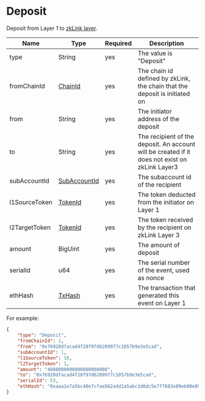 # Deposit

Deposit from Layer 1 to [zkLink layer](deposit.md).


<table>
<thead><tr><th width="20">Name</th><th width="20">Type</th><th width="10">Required</th><th width="250">Description</th></tr></thead>
<tbody>
<tr></tr><td> type          </td><td> String                                 </td><td> yes       </td><td> The value is "Deposit"                                                                          </td></tr>
<tr></tr><td> fromChainId   </td><td> <a href="../data_types.md#chainid">ChainId</a>    </td><td> yes       </td><td> The chain id defined  by zkLink, the chain that the deposit is initiated on                     </td></tr>
<tr></tr><td> from          </td><td> String                                 </td><td> yes       </td><td> The initiator address of the deposit                                                            </td></tr>
<tr></tr><td> to            </td><td> String                                 </td><td> yes       </td><td> The recipient of the deposit. An account will be created if it does not exist on zkLink Layer3 </td></tr>
<tr></tr><td> subAccountId  </td><td> <a href="../data_types.md#subaccountid"SubAccountId>SubAccountId</a>                           </td><td> yes       </td><td> The subaccount id of the recipient                                                              </td></tr>
<tr></tr><td> l1SourceToken </td><td> <a href="../data_types.md#tokenid">TokenId</a>                                </td><td> yes       </td><td> The token deducted from the initiator on Layer 1                                                </td></tr>
<tr></tr><td> l2TargetToken </td><td> <a href="../data_types.md#tokenid">TokenId</a></td><td> yes       </td><td> The token received by the recipient on zkLink Layer 3                                           </td></tr>
<tr></tr><td> amount        </td><td> BigUint                                </td><td> yes       </td><td> The amount of deposit                                                                           </td></tr>
<tr></tr><td> serialId      </td><td> u64                                    </td><td> yes       </td><td> The serial number of the event, used as nonce                                                   </td></tr>
<tr></tr><td> ethHash       </td><td> <a href="../data_types.md#txhash">TxHash</a>                                 </td><td> yes       </td><td> The transaction that generated this event on Layer 1                                            </td></tr>
</tbody>
</table>

For example:

```json
{
    "type": "Deposit",
    "fromChainId": 1,
    "from": "0x76920dfacad4f28f97d6209977c1057b9e3e5cad",
    "subAccountId": 1,
    "l1SourceToken": 18,
    "l2TargetToken": 1,
    "amount": "4000000000000000000000",
    "to": "0x76920dfacad4f28f97d6209977c1057b9e3e5cad",
    "serialId": 53,
    "ethHash": "0xaaa1e7a5bc48e7cfaa562a4d1a5abc1d6dc5e7f7683e89eb00e895d438f0acab"
}
```
